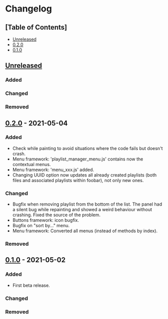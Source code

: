 # Changelog

## [Table of Contents]
- [Unreleased](#unreleased)
- [0.2.0](#220---2021-05-04)
- [0.1.0](#010---2021-05-02)

## [Unreleased][]
### Added

### Changed

### Removed

## [0.2.0] - 2021-05-04
### Added
- Check while painting to avoid situations where the code fails but doesn't crash.
- Menu framework: 'playlist_manager_menu.js' contains now the contextual menus.
- Menu framework: 'menu_xxx.js' added.
- Changing UUID option now updates all already created playlists (both files and associated playlists within foobar), not only new ones.

### Changed
- Bugfix when removing playlist from the bottom of the list. The panel had a silent bug while repainting and showed a weird behaviour without crashing. Fixed the source of the problem.
- Buttons framework: icon bugfix.
- Bugfix on "sort by..." menu.
- Menu framework: Converted all menus (instead of methods by index).

### Removed

## [0.1.0] - 2021-05-02
### Added
- First beta release.

### Changed

### Removed

[Unreleased]: https://github.com/regorxxx/Music-Graph/compare/v0.2.0...HEAD
[0.2.0]: https://github.com/regorxxx/Music-Graph/compare/v0.1.0...v0.2.0
[0.1.0]: https://github.com/regorxxx/Music-Graph/compare/623c80a...v0.1.0
